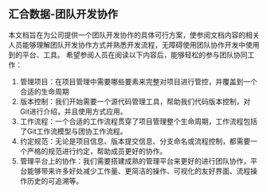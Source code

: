 ## 汇合数据-团队开发协作

本文档旨在为公司提供一个团队开发协作的具体可行方案，使参阅文档内容的相关人员能够理解团队开发协作方式并熟悉开发流程，无障碍使用团队协作开发中使用到的平台、工具。
希望参阅人员在阅读以下内容后，能够轻松的参与团队协同工作：

 1. 管理项目：在项目管理中需要哪些要素来完整对项目进行管控，并覆盖到一个合适的生命周期
 2. 版本控制：我们开始需要一个源代码管理工具，帮助我们代码版本控制，对Git进行介绍，并且使用方式应用。
 3. 工作流程：一个合适的工作流程贯穿了项目管理整个生命周期，工作流程包括了Git工作流模型与团协工作流程。 
 4. 约定规范：无论是项目信息、版本提交信息、分支命名或流程控制，都需要一个严格的规范进行约定，帮助成员更好的协作。
 5. 管理平台上的协作：我们需要搭建成熟的管理平台来更好的进行团队协作，平台能够带来许多好处减少工作量、更简洁的操作、可视化的友好界面、流程操作历史的可追溯等。